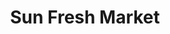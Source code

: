 ---
title: "Sun Fresh Market"
url: /kansas-city/sun-fresh-market-northeast-chouteau-trafficway/
shop: Supermarkt
---